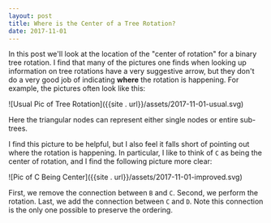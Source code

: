 ```yaml
---
layout: post
title: Where is the Center of a Tree Rotation?
date: 2017-11-01
---
```


In this post we'll look at the location of the "center of rotation" for a binary tree rotation. I find that many of the pictures one finds when looking up information on tree rotations have a very suggestive arrow, but they don't do a very good job of indicating **where** the rotation is happening. For example, the pictures often look like this:

![Usual Pic of Tree Rotation]({{site . url}}/assets/2017-11-01-usual.svg)

Here the triangular nodes can represent either single nodes or entire sub-trees.

I find this picture to be helpful, but I also feel it falls short of pointing out where the rotation is happening. In particular, I like to think of `C` as being the center of rotation, and I find the following picture more clear:

![Pic of C Being Center]({{site . url}}/assets/2017-11-01-improved.svg)

First, we remove the connection between `B` and `C`. Second, we perform the rotation. Last, we add the connection between `C` and `D`. Note this connection is the only one possible to preserve the ordering.
